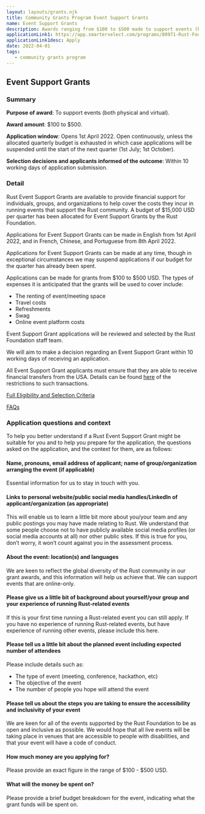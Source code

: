 ```yaml
---
layout: layouts/grants.njk
title: Community Grants Program Event Support Grants
name: Event Support Grants
description: Awards ranging from $100 to $500 made to support events (both physical and virtual). The budget for Event Support grants is $15,000 per quarter ($45,000 in 2022). Applications are continually open until the allocated budget is exhausted.
applicationLink1: https://app.smarterselect.com/programs/80971-Rust-Foundation
applicationLink1desc: Apply
date: 2022-04-01
tags:
   - community grants program
---
```


## Event Support Grants

### Summary

**Purpose of award**: To support events (both physical and virtual).

**Award amount**: $100 to $500.

**Application window**: Opens 1st April 2022. Open continuously, unless the allocated quarterly budget is exhausted in which case applications will be suspended until the start of the next quarter (1st July; 1st October).

**Selection decisions and applicants informed of the outcome**: Within 10 working days of application submission.

### Detail

Rust Event Support Grants are available to provide financial support for individuals, groups, and organizations to help cover the costs they incur in running events that support the Rust community.  A budget of $15,000 USD per quarter has been allocated for Event Support Grants by the Rust Foundation.

Applications for Event Support Grants can be made in English from 1st April 2022, and in French, Chinese, and Portuguese from 8th April 2022.

Applications for Event Support Grants can be made at any time, though in exceptional circumstances we may suspend applications if our budget for the quarter has already been spent.  

Applications can be made for grants from $100 to $500 USD. The types of expenses it is anticipated that the grants will be used to cover include: 
* The renting of event/meeting space 
* Travel costs 
* Refreshments
* Swag 
* Online event platform costs

Event Support Grant applications will be reviewed and selected by the Rust Foundation staff team.

We will aim to make a decision regarding an Event Support Grant within 10 working days of receiving an application.

All Event Support Grant applicants must ensure that they are able to receive financial transfers from the USA.  Details can be found [here](https://home.treasury.gov/policy-issues/financial-sanctions/sanctions-programs-and-country-information) of the restrictions to such transactions.

[Full Eligibility and Selection Criteria](/grants-eligibility-and-selection/#event-grants)

[FAQs](/grants-faqs/#event-grants)

### Application questions and context

To help you better understand if a Rust Event Support Grant might be suitable for you and to help you prepare for the application, the questions asked on the application, and the context for them, are as follows:

#### Name, pronouns, email address of applicant; name of group/organization arranging the event (if applicable)

Essential information for us to stay in touch with you.

#### Links to personal website/public social media handles/LinkedIn of applicant/organization (as appropriate)

This will enable us to learn a little bit more about you/your team and any public postings you may have made relating to Rust.  We understand that some people choose not to have publicly available social media profiles (or social media accounts at all) nor other public sites.  If this is true for you, don’t worry, it won’t count against you in the assessment process.

#### About the event: location(s) and languages

We are keen to reflect the global diversity of the Rust community in our grant awards, and this information will help us achieve that. We can support events that are online-only.

#### Please give us a little bit of background about yourself/your group and your experience of running Rust-related events

If this is your first time running a Rust-related event you can still apply. If you have no experience of running Rust-related events, but have experience of running other events, please include this here.

#### Please tell us a little bit about the planned event including expected number of attendees

Please include details such as:
* The type of event (meeting, conference, hackathon, etc)
* The objective of the event
* The number of people you hope will attend the event

#### Please tell us about the steps you are taking to ensure the accessibility and inclusivity of your event

We are keen for all of the events supported by the Rust Foundation to be as open and inclusive as possible.  We would hope that all live events will be taking place in venues that are accessible to people with disabilities, and that your event will have a code of conduct.

#### How much money are you applying for?

Please provide an exact figure in the range of $100 - $500 USD.

#### What will the money be spent on?

Please provide a brief budget breakdown for the event, indicating what the grant funds will be spent on.
